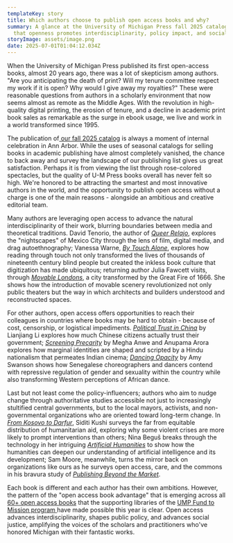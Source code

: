 ```yaml
---
templateKey: story
title: Which authors choose to publish open access books and why?
summary: A glance at the University of Michigan Press fall 2025 catalog reveals
  that openness promotes interdisciplinarity, policy impact, and social justice
storyImage: assets/image.png
date: 2025-07-01T01:04:12.034Z
---
```

When the University of Michigan Press published its first open-access books, almost 20 years ago, there was a lot of skepticism among authors. "Are you anticipating the death of print? Will my tenure committee respect my work if it is open? Why would I give away my royalties?" These were reasonable questions from authors in a scholarly environment that now seems almost as remote as the Middle Ages. With the revolution in high-quality digital printing, the erosion of tenure, and a decline in academic print book sales as remarkable as the surge in ebook usage, we live and work in a world transformed since 1995.

The publication of[ our fall 2025 catalog](https://press.umich.edu/Catalogs/Catalogs) is always a moment of internal celebration in Ann Arbor. While the uses of seasonal catalogs for selling books in academic publishing have almost completely vanished, the chance to back away and survey the landscape of our publishing list gives us great satisfaction. Perhaps it is from viewing the list through rose-colored spectacles, but the quality of U-M Press books overall has never felt so high. We're honored to be attracting the smartest and most innovative authors in the world, and the opportunity to publish open access without a charge is one of the main reasons - alongside an ambitious and creative editorial team.

Many authors are leveraging open access to advance the natural interdisciplinarity of their work, blurring boundaries between media and theoretical traditions. David Tenorio, the author of *[Queer Relajo](https://press.umich.edu/Books/Q/Queer-Relajo2)*, explores the "nightscapes" of Mexico City through the lens of film, digital media, and drag autoethnography; Vanessa Warne, *[By Touch Alone](https://press.umich.edu/Books/B/By-Touch-Alone3)*, explores how reading through touch not only transformed the lives of thousands of nineteenth century blind people but created the inkless book culture that digitization has made ubiquitous; returning author Julia Fawcett visits, through *[Movable Londons](https://press.umich.edu/Books/M/Movable-Londons3)*, a city transformed by the Great Fire of 1666. She shows how the introduction of movable scenery revolutionized not only public theaters but the way in which architects and builders understood and reconstructed spaces.

For other authors, open access offers opportunities to reach their colleagues in countries where books may be hard to obtain - because of cost, censorship, or logistical impediments. *[Political Trust in China](https://press.umich.edu/Books/P/Political-Trust-in-China3)* by Lianjiang Li explores how much Chinese citizens actually trust their government; *[Screening Precarity](https://press.umich.edu/Books/S/Screening-Precarity2)* by Megha Anwe and Anupama Arora explores how marginal identities are shaped and scripted by a Hindu nationalism that permeates Indian cinema; *[Dancing Opacity](https://press.umich.edu/Books/D/Dancing-Opacity2)* by Amy Swanson shows how Senegalese choreographers and dancers contend with repressive regulation of gender and sexuality within the country while also transforming Western perceptions of African dance.

Last but not least come the policy-influencers; authors who aim to nudge change through authoritative studies accessible not just to increasingly stultified central governments, but to the local mayors, activists, and non-governmental organizations who are oriented toward long-term change. In *[From Kosovo to Darfur](https://press.umich.edu/Books/F/From-Kosovo-to-Darfur2)*, Siditi Kushi surveys the far from equitable distribution of humanitarian aid, exploring why some violent crises are more likely to prompt interventions than others; Nina Beguš breaks through the technology in her intriguing *[Artificial Humanities](https://press.umich.edu/Books/A/Artificial-Humanities3)* to show how the humanities can deepen our understanding of artificial intelligence and its development; Sam Moore, meanwhile, turns the mirror back on organizations like ours as he surveys open access, care, and the commons in his bravura study of *[Publishing Beyond the Market](https://press.umich.edu/Books/P/Publishing-Beyond-the-Market)*.

Each book is different and each author has their own ambitions. However, the pattern of the "open access book advantage" that is emerging across all [60+ open access books](https://www.fulcrum.org/michigan?locale=en&user_access=oa) that the supporting libraries of the [UMP Fund to Mission program ](https://ebc.press.umich.edu/invest/)have made possible this year is clear. Open access advances interdisciplinarity, shapes public policy, and advances social justice, amplifying the voices of the scholars and practitioners who've honored Michigan with their fantastic works.